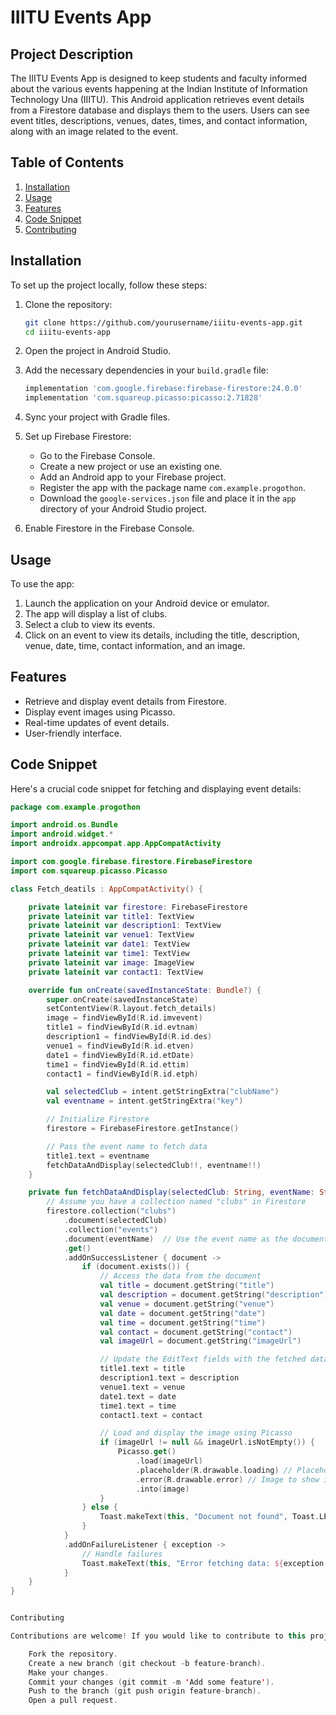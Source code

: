 # IIITU Events App

## Project Description

The IIITU Events App is designed to keep students and faculty informed about the various events happening at the Indian Institute of Information Technology Una (IIITU). This Android application retrieves event details from a Firestore database and displays them to the users. Users can see event titles, descriptions, venues, dates, times, and contact information, along with an image related to the event.

## Table of Contents

1. [Installation](#installation)
2. [Usage](#usage)
3. [Features](#features)
4. [Code Snippet](#code-snippet)
5. [Contributing](#contributing)


## Installation

To set up the project locally, follow these steps:

1. Clone the repository:
    ```bash
    git clone https://github.com/yourusername/iiitu-events-app.git
    cd iiitu-events-app
    ```

2. Open the project in Android Studio.

3. Add the necessary dependencies in your `build.gradle` file:
    ```gradle
    implementation 'com.google.firebase:firebase-firestore:24.0.0'
    implementation 'com.squareup.picasso:picasso:2.71828'
    ```

4. Sync your project with Gradle files.

5. Set up Firebase Firestore:
   - Go to the Firebase Console.
   - Create a new project or use an existing one.
   - Add an Android app to your Firebase project.
   - Register the app with the package name `com.example.progothon`.
   - Download the `google-services.json` file and place it in the `app` directory of your Android Studio project.

6. Enable Firestore in the Firebase Console.

## Usage

To use the app:

1. Launch the application on your Android device or emulator.
2. The app will display a list of clubs.
3. Select a club to view its events.
4. Click on an event to view its details, including the title, description, venue, date, time, contact information, and an image.

## Features

- Retrieve and display event details from Firestore.
- Display event images using Picasso.
- Real-time updates of event details.
- User-friendly interface.

## Code Snippet

Here's a crucial code snippet for fetching and displaying event details:

```kotlin
package com.example.progothon

import android.os.Bundle
import android.widget.*
import androidx.appcompat.app.AppCompatActivity

import com.google.firebase.firestore.FirebaseFirestore
import com.squareup.picasso.Picasso

class Fetch_deatils : AppCompatActivity() {

    private lateinit var firestore: FirebaseFirestore
    private lateinit var title1: TextView
    private lateinit var description1: TextView
    private lateinit var venue1: TextView
    private lateinit var date1: TextView
    private lateinit var time1: TextView
    private lateinit var image: ImageView
    private lateinit var contact1: TextView

    override fun onCreate(savedInstanceState: Bundle?) {
        super.onCreate(savedInstanceState)
        setContentView(R.layout.fetch_details)
        image = findViewById(R.id.imvevent)
        title1 = findViewById(R.id.evtnam)
        description1 = findViewById(R.id.des)
        venue1 = findViewById(R.id.etven)
        date1 = findViewById(R.id.etDate)
        time1 = findViewById(R.id.ettim)
        contact1 = findViewById(R.id.etph)

        val selectedClub = intent.getStringExtra("clubName")
        val eventname = intent.getStringExtra("key")

        // Initialize Firestore
        firestore = FirebaseFirestore.getInstance()

        // Pass the event name to fetch data
        title1.text = eventname
        fetchDataAndDisplay(selectedClub!!, eventname!!)
    }

    private fun fetchDataAndDisplay(selectedClub: String, eventName: String) {
        // Assume you have a collection named "clubs" in Firestore
        firestore.collection("clubs")
            .document(selectedClub)
            .collection("events")
            .document(eventName)  // Use the event name as the document ID
            .get()
            .addOnSuccessListener { document ->
                if (document.exists()) {
                    // Access the data from the document
                    val title = document.getString("title")
                    val description = document.getString("description")
                    val venue = document.getString("venue")
                    val date = document.getString("date")
                    val time = document.getString("time")
                    val contact = document.getString("contact")
                    val imageUrl = document.getString("imageUrl")

                    // Update the EditText fields with the fetched data
                    title1.text = title
                    description1.text = description
                    venue1.text = venue
                    date1.text = date
                    time1.text = time
                    contact1.text = contact

                    // Load and display the image using Picasso
                    if (imageUrl != null && imageUrl.isNotEmpty()) {
                        Picasso.get()
                            .load(imageUrl)
                            .placeholder(R.drawable.loading) // Placeholder image while loading
                            .error(R.drawable.error) // Image to show if loading fails
                            .into(image)
                    }
                } else {
                    Toast.makeText(this, "Document not found", Toast.LENGTH_SHORT).show()
                }
            }
            .addOnFailureListener { exception ->
                // Handle failures
                Toast.makeText(this, "Error fetching data: ${exception.message}", Toast.LENGTH_SHORT).show()
            }
    }
}


Contributing

Contributions are welcome! If you would like to contribute to this project, please follow these steps:

    Fork the repository.
    Create a new branch (git checkout -b feature-branch).
    Make your changes.
    Commit your changes (git commit -m 'Add some feature').
    Push to the branch (git push origin feature-branch).
    Open a pull request.
